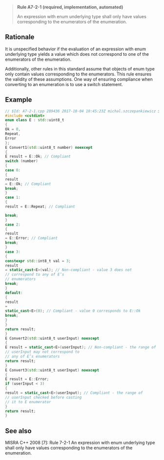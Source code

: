 > **Rule A7-2-1 (required, implementation, automated)**
>
> An expression with enum underlying type shall only have
> values corresponding to the enumerators of the enumeration.

## Rationale

It is unspecified behavior if the evaluation of an expression with enum underlying type
yields a value which does not correspond to one of the enumerators of the enumeration.

Additionally, other rules in this standard assume that objects of enum type only
contain values corresponding to the enumerators. This rule ensures the validity of
these assumptions.
One way of ensuring compliance when converting to an enumeration is to use a
switch statement.

## Example

```cpp
// $Id: A7-2-1.cpp 289436 2017-10-04 10:45:23Z michal.szczepankiewicz $
#include <cstdint>
enum class E : std::uint8_t
{
Ok = 0,
Repeat,
Error
};
E Convert1(std::uint8_t number) noexcept
{
E result = E::Ok; // Compliant
switch (number)
{
case 0:
{
result
= E::Ok; // Compliant
break;
}
case 1:
{
result = E::Repeat; // Compliant

break;
}
case 2:
{
result
= E::Error; // Compliant
break;
}
case 3:
{
constexpr std::int8_t val = 3;
result
= static_cast<E>(val); // Non-compliant - value 3 does not
// correspond to any of E’s
// enumerators
break;
}
default:
{
result
=
static_cast<E>(0); // Compliant - value 0 corresponds to E::Ok
break;
}
}
return result;
}
E Convert2(std::uint8_t userInput) noexcept
{
E result = static_cast<E>(userInput); // Non-compliant - the range of
// userInput may not correspond to
// any of E’s enumerators
return result;
}
E Convert3(std::uint8_t userInput) noexcept
{
E result = E::Error;
if (userInput < 3)
{
result = static_cast<E>(userInput); // Compliant - the range of
// userInput checked before casting
// it to E enumerator
}
return result;
}

```

## See also

MISRA C++ 2008 [7]: Rule 7-2-1 An expression with enum underlying type shall
only have values corresponding to the enumerators of the enumeration.
